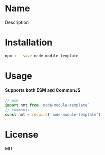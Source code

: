 # Name

Description

# Installation

```sh
npm i --save node-module-template
```

# Usage

#### Supports both ESM and CommonJS

```js
// esm
import nmt from 'node-module-template`
// commonjs
const nmt = require('node-module-template')
```

# License

MIT
